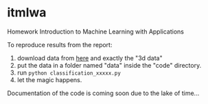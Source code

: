 # itmlwa
Homework Introduction to Machine Learning with Applications

To reproduce results from the report:
1. download data from [here](https://owncloud.tuwien.ac.at/index.php/s/OB60wk49xzhj398) and exactly the "3d data"
2. put the data in a folder named "data" inside the "code" directory.
3. run `python classification_xxxxx.py`
4. let the magic happens.


Documentation of the code is coming soon due to the lake of time...
